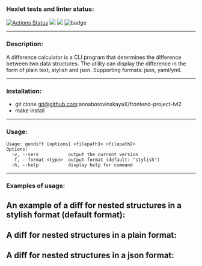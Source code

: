### Hexlet tests and linter status:
[![Actions Status](https://github.com/annaborovinskayaX/frontend-project-lvl2/workflows/hexlet-check/badge.svg)](https://github.com/annaborovinskayaX/frontend-project-lvl2/actions) <a href="https://codeclimate.com/github/codeclimate/codeclimate/maintainability"><img src="https://api.codeclimate.com/v1/badges/a99a88d28ad37a79dbf6/maintainability" /></a> <a href="https://codeclimate.com/github/codeclimate/codeclimate/test_coverage"><img src="https://api.codeclimate.com/v1/badges/a99a88d28ad37a79dbf6/test_coverage" /></a> ![badge](https://github.com/annaborovinskayaX/frontend-project-lvl2/actions/workflows/nodejs.yml/badge.svg)
***
### Description:
A difference calculator is a CLI program that determines the difference between two data structures. The utility can display the difference in the form of plain text, stylish and json.
Supporting formats: json, yaml/yml.
***
### Installation:
+ git clone git@github.com:annaborovinskayaX/frontend-project-lvl2
+ make install
***
### Usage:
	Usage: gendiff [options] <filepath1> <filepath2>
	Options:
	  -v, --vers           output the current version
	  -f, --format <type>  output format (default: "stylish")
	  -h, --help           display help for command
***
### Examples of usage:
## An example of a diff for nested structures in a stylish format (default format):
[](https://asciinema.org/a/UkBXQAlomDhOgCe6JsNCAFXjQ)

## A diff for nested structures in a plain format:
[](https://asciinema.org/a/VYaBA2hbjFdDyLYnY7iVBFuj3)

## A diff for nested structures in a json format:
[](https://asciinema.org/a/Sv9GGQueCjOEpXTIrwNpJ2Ps6)
